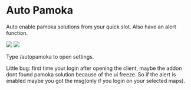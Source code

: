 # Auto Pamoka

Auto enable pamoka solutions from your quick slot. Also have an alert function.

![](https://i.imgur.com/arRZr1U.jpg)   ![](https://i.imgur.com/L2hLy7H.jpg)

Type /autopamoka to open settings.

Little  bug: first time your login after opening the client, maybe the addon dont found pamoka solution because of the ui freeze. So if the alert is enabled maybe you got the msg(only if you login on your selected maps).
